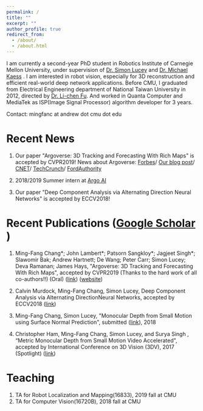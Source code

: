 ```yaml
---
permalink: /
title: ""
excerpt: ""
author_profile: true
redirect_from: 
  - /about/
  - /about.html
---
```


I am currently a second-year PhD student in Robotics Institute of Carnegie Mellon University, under supervision of  <a href="http://ci2cv.net/">Dr. Simon Lucey</a>  and <a href="http://rpl.ri.cmu.edu/">Dr. Michael Kaess</a> . I am interested in robot vision, especially for 3D reconstruction and efficient real-world deep network applications.
Before CMU, I graduated from Electrical Engineering department of National Taiwan University in 2012, directed by <a href="https://www.ntueeacl.com/">Dr. Li-chen Fu</a>.  And worked in Quanta Computer and MediaTek as ISP(Image Signal Processor) algorithm developer for 3 years.

Contact: mingfanc at andrew dot cmu dot edu

Recent News
======

1. Our paper "Argoverse: 3D Tracking and Forecasting With Rich Maps" is accepted by CVPR2019! News about Argoverse:
<a href="https://www.forbes.com/sites/samabuelsamid/2019/06/19/argo-ai-and-waymo-release-automated-driving-data-sets/#47bdd8be1d00">Forbes</a>/
<a href="https://medium.com/@ArgoAI/introducing-argoverse-data-and-hd-maps-for-computer-vision-and-machine-learning-research-to-fcf2a072b05">Our blog post</a>/
<a href="https://www.cnet.com/roadshow/news/argo-ai-argoverse-hd-maps-data-free-research/">CNET</a>/
<a href="https://techcrunch.com/2019/06/19/self-driving-car-startup-argo-ai-is-giving-researchers-free-access-to-its-hd-maps/">TechCrunch</a>/
<a href="http://fordauthority.com/2019/06/argo-ai-to-offer-its-hd-maps-to-researchers-for-free/">FordAuthority</a>

2. 2018/2019 Summer intern at <a href="https://www.argo.ai/">Argo AI</a> 
3. Our paper "Deep Component Analysis via Alternating Direction Neural Networks" is accepted by ECCV2018!

Recent Publications (<a href="https://scholar.google.com/citations?user=YPCJCQEAAAAJ&hl=en">Google Scholar</a> )
======

1. Ming-Fang Chang\*; John Lambert\*; Patsorn Sangkloy\*; Jagjeet Singh\*; Slawomir Bak; Andrew Hartnett; De Wang; Peter Carr; Simon Lucey; Deva Ramanan; James Hays, "Argoverse: 3D Tracking and Forecasting With Rich Maps", accepted by CVPR2019  (Thanks to the hard work of all co-authors!!) (Oral) (<a href="http://openaccess.thecvf.com/content_CVPR_2019/papers/Chang_Argoverse_3D_Tracking_and_Forecasting_With_Rich_Maps_CVPR_2019_paper.pdf">link</a>) (<a href="https://www.argoverse.org/">website</a>)

2. Calvin Murdock, Ming-Fang Chang, Simon Lucey, Deep Component Analysis via Alternating DirectionNeural Networks, accepted by ECCV2018 (<a href="https://arxiv.org/abs/1803.06407">link</a>)

3. Ming-Fang Chang, Simon Lucey, "Monocular Depth from Small Motion using Surface Normal Prediction", submitted (<a href="https://drive.google.com/file/d/0B7z8asMBafkiVHBpTXY0V0Vja0E/view?usp=sharing">link</a>), 2018

4. Christopher Ham, Ming-Fang Chang, Simon Lucey, and Surya Singh , “Metric Monocular Depth from Small Motion Video Accelerated", accepted by International Conference on 3D Vision (3DV), 2017 (Spotlight) (<a href="http://ci2cv.net/media/papers/3dv_fastdepth.pdf">link</a>)

Teaching
======

1. TA for Robot Localization and Mapping(16833), 2019 fall at CMU
2. TA for Computer Vision(16720B), 2018 fall at CMU


